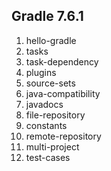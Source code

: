 ## Gradle 7.6.1

1. hello-gradle
2. tasks
3. task-dependency
4. plugins
5. source-sets
6. java-compatibility
7. javadocs
8. file-repository
9. constants
10. remote-repository
11. multi-project
12. test-cases
